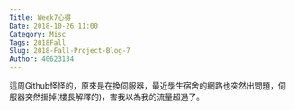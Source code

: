 ```yaml
---
Title: Week7心得
Date: 2018-10-26 11:00
Category: Misc
Tags: 2018Fall
Slug: 2018-Fall-Project-Blog-7
Author: 40623134
---
```


這周Github怪怪的，原來是在換伺服器，最近學生宿舍的網路也突然出問題，伺服器突然掛掉(樓長解釋的)，害我以為我的流量超過了。